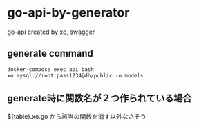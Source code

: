 # go-api-by-generator
go-api created by xo, swagger

## generate command
```
docker-compose exec api bash
xo mysql://root:pass1234@db/public -o models
```

## generate時に関数名が２つ作られている場合

${table}.xo.go から該当の関数を消す以外なさそう

